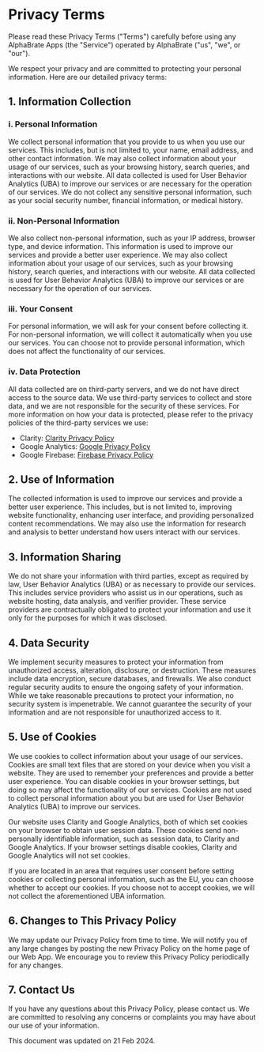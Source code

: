# Privacy Terms

Please read these Privacy Terms ("Terms") carefully before using any AlphaBrate Apps (the "Service") operated by AlphaBrate ("us", "we", or "our").

We respect your privacy and are committed to protecting your personal information. Here are our detailed privacy terms:

## 1. Information Collection

### i. Personal Information

We collect personal information that you provide to us when you use our services. This includes, but is not limited to, your name, email address, and other contact information. We may also collect information about your usage of our services, such as your browsing history, search queries, and interactions with our website. All data collected is used for User Behavior Analytics (UBA) to improve our services or are necessary for the operation of our services. We do not collect any sensitive personal information, such as your social security number, financial information, or medical history.

### ii. Non-Personal Information

We also collect non-personal information, such as your IP address, browser type, and device information. This information is used to improve our services and provide a better user experience. We may also collect information about your usage of our services, such as your browsing history, search queries, and interactions with our website. All data collected is used for User Behavior Analytics (UBA) to improve our services or are necessary for the operation of our services.

### iii. Your Consent

For personal information, we will ask for your consent before collecting it. For non-personal information, we will collect it automatically when you use our services. You can choose not to provide personal information, which does not affect the functionality of our services.

### iv. Data Protection

All data collected are on third-party servers, and we do not have direct access to the source data. We use third-party services to collect and store data, and we are not responsible for the security of these services. For more information on how your data is protected, please refer to the privacy policies of the third-party services we use: 

- Clarity: [Clarity Privacy Policy](https://clarity.microsoft.com/privacy)
- Google Analytics: [Google Privacy Policy](https://policies.google.com/privacy)
- Google Firebase: [Firebase Privacy Policy](https://firebase.google.com/support/privacy)

## 2. Use of Information

The collected information is used to improve our services and provide a better user experience. This includes, but is not limited to, improving website functionality, enhancing user interface, and providing personalized content recommendations. We may also use the information for research and analysis to better understand how users interact with our services.

## 3. Information Sharing

We do not share your information with third parties, except as required by law, User Behavior Analytics (UBA) or as necessary to provide our services. This includes service providers who assist us in our operations, such as website hosting, data analysis, and verifier provider. These service providers are contractually obligated to protect your information and use it only for the purposes for which it was disclosed.

## 4. Data Security

We implement security measures to protect your information from unauthorized access, alteration, disclosure, or destruction. These measures include data encryption, secure databases, and firewalls. We also conduct regular security audits to ensure the ongoing safety of your information. While we take reasonable precautions to protect your information, no security system is impenetrable. We cannot guarantee the security of your information and are not responsible for unauthorized access to it.

## 5. Use of Cookies

We use cookies to collect information about your usage of our services. Cookies are small text files that are stored on your device when you visit a website. They are used to remember your preferences and provide a better user experience. You can disable cookies in your browser settings, but doing so may affect the functionality of our services. Cookies are not used to collect personal information about you but are used for User Behavior Analytics (UBA) to improve our services.

Our website uses Clarity and Google Analytics, both of which set cookies on your browser to obtain user session data. These cookies send non-personally identifiable information, such as session data, to Clarity and Google Analytics. If your browser settings disable cookies, Clarity and Google Analytics will not set cookies.

If you are located in an area that requires user consent before setting cookies or collecting personal information, such as the EU, you can choose whether to accept our cookies. If you choose not to accept cookies, we will not collect the aforementioned UBA information.

## 6. Changes to This Privacy Policy

We may update our Privacy Policy from time to time. We will notify you of any large changes by posting the new Privacy Policy on the home page of our Web App. We encourage you to review this Privacy Policy periodically for any changes.

## 7. Contact Us

If you have any questions about this Privacy Policy, please contact us. We are committed to resolving any concerns or complaints you may have about our use of your information.

This document was updated on 21 Feb 2024.